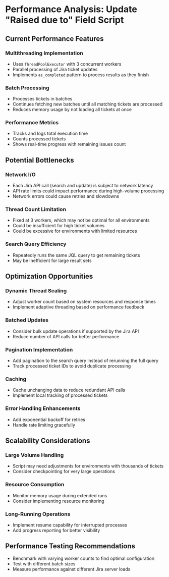 # Performance Analysis: Update "Raised due to" Field Script

## Current Performance Features

### Multithreading Implementation
- Uses `ThreadPoolExecutor` with 3 concurrent workers
- Parallel processing of Jira ticket updates
- Implements `as_completed` pattern to process results as they finish

### Batch Processing
- Processes tickets in batches
- Continues fetching new batches until all matching tickets are processed
- Reduces memory usage by not loading all tickets at once

### Performance Metrics
- Tracks and logs total execution time
- Counts processed tickets
- Shows real-time progress with remaining issues count

## Potential Bottlenecks

### Network I/O
- Each Jira API call (search and update) is subject to network latency
- API rate limits could impact performance during high-volume processing
- Network errors could cause retries and slowdowns

### Thread Count Limitation
- Fixed at 3 workers, which may not be optimal for all environments
- Could be insufficient for high ticket volumes
- Could be excessive for environments with limited resources

### Search Query Efficiency
- Repeatedly runs the same JQL query to get remaining tickets
- May be inefficient for large result sets

## Optimization Opportunities

### Dynamic Thread Scaling
- Adjust worker count based on system resources and response times
- Implement adaptive threading based on performance feedback

### Batched Updates
- Consider bulk update operations if supported by the Jira API
- Reduce number of API calls for better performance

### Pagination Implementation
- Add pagination to the search query instead of rerunning the full query
- Track processed ticket IDs to avoid duplicate processing

### Caching
- Cache unchanging data to reduce redundant API calls
- Implement local tracking of processed tickets

### Error Handling Enhancements
- Add exponential backoff for retries
- Handle rate limiting gracefully

## Scalability Considerations

### Large Volume Handling
- Script may need adjustments for environments with thousands of tickets
- Consider checkpointing for very large operations

### Resource Consumption
- Monitor memory usage during extended runs
- Consider implementing resource monitoring

### Long-Running Operations
- Implement resume capability for interrupted processes
- Add progress reporting for better visibility

## Performance Testing Recommendations
- Benchmark with varying worker counts to find optimal configuration
- Test with different batch sizes
- Measure performance against different Jira server loads 
